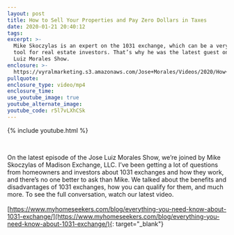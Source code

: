```yaml
---
layout: post
title: How to Sell Your Properties and Pay Zero Dollars in Taxes
date: 2020-01-21 20:40:12
tags:
excerpt: >-
  Mike Skoczylas is an expert on the 1031 exchange, which can be a very useful
  tool for real estate investors. That’s why he was the latest guest on the Jose
  Luiz Morales Show.
enclosure: >-
  https://vyralmarketing.s3.amazonaws.com/Jose+Morales/Videos/2020/How+to+Sell+Your+Properties+and+Pay+Zero+Dollars+in+Taxes+-+Southern+California+Real+Estate+Agent+(1).mp4
pullquote:
enclosure_type: video/mp4
enclosure_time:
use_youtube_image: true
youtube_alternate_image:
youtube_code: r5l7vLXhCSk
---
```


{% include youtube.html %}

&nbsp;

On the latest episode of the Jose Luiz Morales Show, we’re joined by Mike Skoczylas of Madison Exchange, LLC. I’ve been getting a lot of questions from homeowners and investors about 1031 exchanges and how they work, and there’s no one better to ask than Mike. We talked about the benefits and disadvantages of 1031 exchanges, how you can qualify for them, and much more. To see the full conversation, watch our latest video.<br><br>[​​​​​​​https://www.myhomeseekers.com/blog/everything-you-need-know-about-1031-exchange/](​​​​​​​https://www.myhomeseekers.com/blog/everything-you-need-know-about-1031-exchange/){: target="_blank"}
